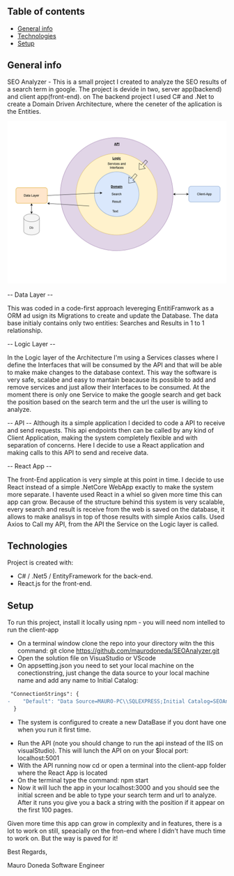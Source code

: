 # 

## Table of contents
* [General info](#general-info)
* [Technologies](#technologies)
* [Setup](#setup)

## General info
SEO Analyzer - This is a small project I created to analyze the SEO results of a search term in google. 
The project is devide in two, server app(backend) and client app(front-end). on The backend project I used C# and .Net to create a Domain Driven Architecture, where the ceneter of the aplication is the Entities. 

![Software Architecture](image.png)


-- Data Layer --

This was coded in a code-first approach levereging EntitiFramwork as a ORM ad usign its Migrations to create and update the Database. 
The data base initialy contains only two entities: Searches and Results in 1 to 1 relationship.

-- Logic Layer --

In the Logic layer of the Architecture I'm using a Services classes where I define the Interfaces that will be consumed by the API and that will be able to make make changes to the database context. This way the software is very safe, scalabe and easy to mantain beacause its possible to add and remove services and just allow their Interfaces to be consumed. At the moment there is only one Service to make the google search and get back the position based on the search term and the url the user is willing to analyze.

-- API -- 
Although its a simple application I decided to code a API to receive and send requests. This api endpoints then can be called by any kind of Client Application, making the system completely flexible and with separation of concerns. Here I decide to use a React application and making calls to this API to send and receive data.

-- React App --

The front-End application is very simple at this point in time. I decide to use React instead of a simple .NetCore WebApp exactly to make the system more separate.
I havente used React in a whiel so given more time this can app can grow. Because of the structure behind this system is very scalable, every search and result is receive from the web is saved on the database, it allows to make analisys in top of those results with simple Axios calls. Used Axios to Call my API, from the API the Service on the Logic layer is called.



## Technologies
Project is created with:
* C# / .Net5 / EntityFramework for the back-end.
* React.js for the front-end.



## Setup
To run this project, install it locally using npm - you will need nom intelled to run the client-app
* On a terminal window clone the repo into your directory witn the this command: git clone https://github.com/maurodoneda/SEOAnalyzer.git
* Open the solution file on VisuaStudio or VScode 
* On appsetting.json you need to set your local machine on the conectionstring, just change the data source to your local machine name and add any name to Initial Catalog:
```diff
 "ConnectionStrings": {
-    "Default": "Data Source=MAURO-PC\\SQLEXPRESS;Initial Catalog=SEOAnalyzer2;Integrated Security=True;Connect Timeout=30;Encrypt=False;TrustServerCertificate=False;ApplicationIntent=ReadWrite;MultiSubnetFailover=False"
  }

```
- The system is configured to create a new DataBase if you dont have one when you run it first time.


* Run the API (note you should change to run the api instead of the IIS on visualStudio). This will lunch the API on on your $local port: localhost:5001
* With the API running now cd or open a terminal into the client-app folder where the React App is located
* On the terminal type the command: npm start
* Now it will luch the app in your localhost:3000 and you should see the initial screen and be able to type your search term and url to analyze. After it runs you give you a back a string with the position if it appear on the first 100 pages.

Given more time this app can grow in complexity and in features, there is a lot to work on still, speacially on the fron-end where I didn't have much time to work on. But the way is paved for it!

Best Regards,

Mauro Doneda
Software Engineer
```

